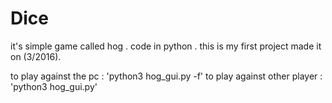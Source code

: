 # Dice
it's simple game called hog .
code in python .
this is my first project 
made it on (3/2016).

to play against the pc       : 'python3 hog_gui.py -f'
to play against other player : 'python3 hog_gui.py'
